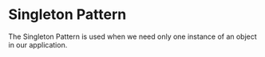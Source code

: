 # Singleton Pattern

The Singleton Pattern is used when we need only one instance of an object in our application.